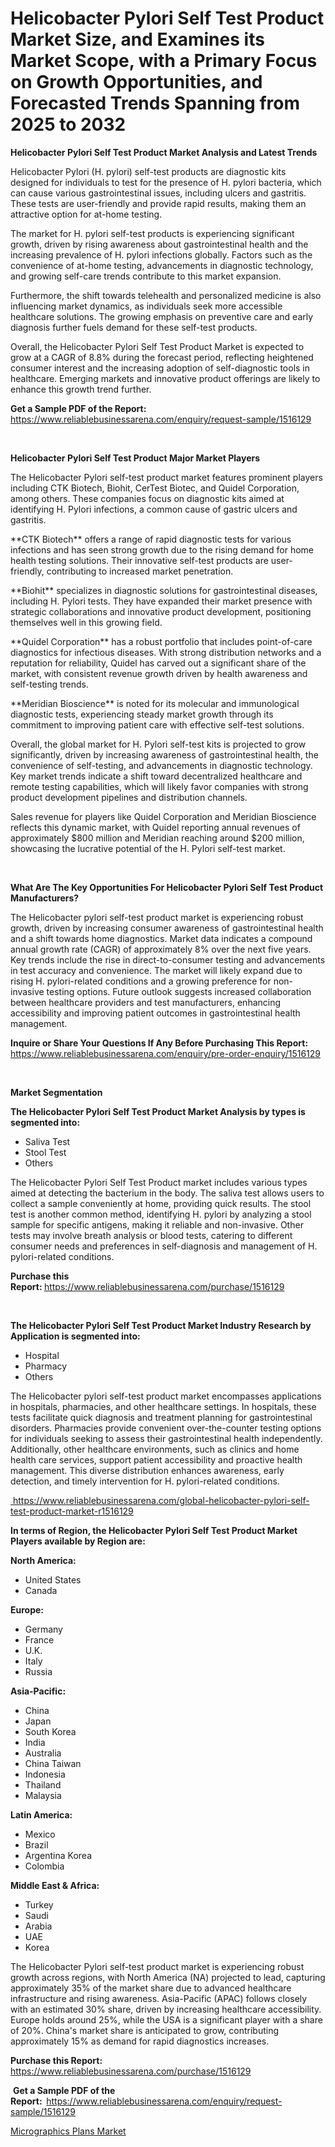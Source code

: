 <p><h1>Helicobacter Pylori Self Test Product Market Size, and Examines its Market Scope, with a Primary Focus on Growth Opportunities, and Forecasted Trends Spanning from 2025 to 2032</h1></p><p><strong>Helicobacter Pylori Self Test Product Market Analysis and Latest Trends</strong></p>
<p><p>Helicobacter Pylori (H. pylori) self-test products are diagnostic kits designed for individuals to test for the presence of H. pylori bacteria, which can cause various gastrointestinal issues, including ulcers and gastritis. These tests are user-friendly and provide rapid results, making them an attractive option for at-home testing.</p><p>The market for H. pylori self-test products is experiencing significant growth, driven by rising awareness about gastrointestinal health and the increasing prevalence of H. pylori infections globally. Factors such as the convenience of at-home testing, advancements in diagnostic technology, and growing self-care trends contribute to this market expansion. </p><p>Furthermore, the shift towards telehealth and personalized medicine is also influencing market dynamics, as individuals seek more accessible healthcare solutions. The growing emphasis on preventive care and early diagnosis further fuels demand for these self-test products.</p><p>Overall, the Helicobacter Pylori Self Test Product Market is expected to grow at a CAGR of 8.8% during the forecast period, reflecting heightened consumer interest and the increasing adoption of self-diagnostic tools in healthcare. Emerging markets and innovative product offerings are likely to enhance this growth trend further.</p></p>
<p><strong>Get a Sample PDF of the Report:&nbsp;</strong> <a href="https://www.reliablebusinessarena.com/enquiry/request-sample/1516129?utm_campaign=1990&utm_medium=2&utm_source=Github&utm_content=ia&utm_term=29032025&utm_id=helicobacter-pylori-self-test-product">https://www.reliablebusinessarena.com/enquiry/request-sample/1516129</a></p>
<p>&nbsp;</p>
<p><strong>Helicobacter Pylori Self Test Product Major Market Players</strong></p>
<p><p>The Helicobacter Pylori self-test product market features prominent players including CTK Biotech, Biohit, CerTest Biotec, and Quidel Corporation, among others. These companies focus on diagnostic kits aimed at identifying H. Pylori infections, a common cause of gastric ulcers and gastritis.</p><p>**CTK Biotech** offers a range of rapid diagnostic tests for various infections and has seen strong growth due to the rising demand for home health testing solutions. Their innovative self-test products are user-friendly, contributing to increased market penetration.</p><p>**Biohit** specializes in diagnostic solutions for gastrointestinal diseases, including H. Pylori tests. They have expanded their market presence with strategic collaborations and innovative product development, positioning themselves well in this growing field.</p><p>**Quidel Corporation** has a robust portfolio that includes point-of-care diagnostics for infectious diseases. With strong distribution networks and a reputation for reliability, Quidel has carved out a significant share of the market, with consistent revenue growth driven by health awareness and self-testing trends.</p><p>**Meridian Bioscience** is noted for its molecular and immunological diagnostic tests, experiencing steady market growth through its commitment to improving patient care with effective self-test solutions.</p><p>Overall, the global market for H. Pylori self-test kits is projected to grow significantly, driven by increasing awareness of gastrointestinal health, the convenience of self-testing, and advancements in diagnostic technology. Key market trends indicate a shift toward decentralized healthcare and remote testing capabilities, which will likely favor companies with strong product development pipelines and distribution channels.</p><p>Sales revenue for players like Quidel Corporation and Meridian Bioscience reflects this dynamic market, with Quidel reporting annual revenues of approximately $800 million and Meridian reaching around $200 million, showcasing the lucrative potential of the H. Pylori self-test market.</p></p>
<p>&nbsp;</p>
<p><strong>What Are The Key Opportunities For Helicobacter Pylori Self Test Product Manufacturers?</strong></p>
<p><p>The Helicobacter pylori self-test product market is experiencing robust growth, driven by increasing consumer awareness of gastrointestinal health and a shift towards home diagnostics. Market data indicates a compound annual growth rate (CAGR) of approximately 8% over the next five years. Key trends include the rise in direct-to-consumer testing and advancements in test accuracy and convenience. The market will likely expand due to rising H. pylori-related conditions and a growing preference for non-invasive testing options. Future outlook suggests increased collaboration between healthcare providers and test manufacturers, enhancing accessibility and improving patient outcomes in gastrointestinal health management.</p></p>
<p><strong>Inquire or Share Your Questions If Any Before Purchasing This Report:</strong> <a href="https://www.reliablebusinessarena.com/enquiry/pre-order-enquiry/1516129?utm_campaign=1990&utm_medium=2&utm_source=Github&utm_content=ia&utm_term=29032025&utm_id=helicobacter-pylori-self-test-product">https://www.reliablebusinessarena.com/enquiry/pre-order-enquiry/1516129</a></p>
<p>&nbsp;</p>
<p><strong>Market Segmentation</strong></p>
<p><strong>The Helicobacter Pylori Self Test Product Market Analysis by types is segmented into:</strong></p>
<p><ul><li>Saliva Test</li><li>Stool Test</li><li>Others</li></ul></p>
<p><p>The Helicobacter Pylori Self Test Product market includes various types aimed at detecting the bacterium in the body. The saliva test allows users to collect a sample conveniently at home, providing quick results. The stool test is another common method, identifying H. pylori by analyzing a stool sample for specific antigens, making it reliable and non-invasive. Other tests may involve breath analysis or blood tests, catering to different consumer needs and preferences in self-diagnosis and management of H. pylori-related conditions.</p></p>
<p><strong>Purchase this Report:&nbsp;</strong><a href="https://www.reliablebusinessarena.com/purchase/1516129?utm_campaign=1990&utm_medium=2&utm_source=Github&utm_content=ia&utm_term=29032025&utm_id=helicobacter-pylori-self-test-product">https://www.reliablebusinessarena.com/purchase/1516129</a></p>
<p>&nbsp;</p>
<p><strong>The Helicobacter Pylori Self Test Product Market Industry Research by Application is segmented into:</strong></p>
<p><ul><li>Hospital</li><li>Pharmacy</li><li>Others</li></ul></p>
<p><p>The Helicobacter pylori self-test product market encompasses applications in hospitals, pharmacies, and other healthcare settings. In hospitals, these tests facilitate quick diagnosis and treatment planning for gastrointestinal disorders. Pharmacies provide convenient over-the-counter testing options for individuals seeking to assess their gastrointestinal health independently. Additionally, other healthcare environments, such as clinics and home health care services, support patient accessibility and proactive health management. This diverse distribution enhances awareness, early detection, and timely intervention for H. pylori-related conditions.</p></p>
<p><a href="https://www.reliablebusinessarena.com/global-helicobacter-pylori-self-test-product-market-r1516129?utm_campaign=1990&utm_medium=2&utm_source=Github&utm_content=ia&utm_term=29032025&utm_id=helicobacter-pylori-self-test-product">&nbsp;https://www.reliablebusinessarena.com/global-helicobacter-pylori-self-test-product-market-r1516129</a></p>
<p><strong>In terms of Region, the Helicobacter Pylori Self Test Product Market Players available by Region are:</strong></p>
<p>
    <p> <strong> North America: </strong>
        <ul>
            <li>United States</li>
            <li>Canada</li>
        </ul>
        </p> 
    <p> <strong> Europe: </strong>
        <ul>
            <li>Germany</li>
            <li>France</li>
            <li>U.K.</li>
            <li>Italy</li>
            <li>Russia</li>
        </ul>
        </p> 
    <p> <strong> Asia-Pacific: </strong>
        <ul>
            <li>China</li>
            <li>Japan</li>
            <li>South Korea</li>
            <li>India</li>
            <li>Australia</li>
            <li>China Taiwan</li>
            <li>Indonesia</li>
            <li>Thailand</li>
            <li>Malaysia</li>
        </ul>
        </p> 
    <p> <strong> Latin America: </strong>
        <ul>
            <li>Mexico</li>
            <li>Brazil</li>
            <li>Argentina Korea</li>
            <li>Colombia</li>
        </ul>
        </p> 
    <p> <strong> Middle East & Africa: </strong>
        <ul>
            <li>Turkey</li>
            <li>Saudi</li>
            <li>Arabia</li>
            <li>UAE</li>
            <li>Korea</li>
        </ul>
    </p>
    </p>
<p><p>The Helicobacter Pylori self-test product market is experiencing robust growth across regions, with North America (NA) projected to lead, capturing approximately 35% of the market share due to advanced healthcare infrastructure and rising awareness. Asia-Pacific (APAC) follows closely with an estimated 30% share, driven by increasing healthcare accessibility. Europe holds around 25%, while the USA is a significant player with a share of 20%. China's market share is anticipated to grow, contributing approximately 15% as demand for rapid diagnostics increases.</p></p>
<p><strong>Purchase this Report: </strong><a href="https://www.reliablebusinessarena.com/purchase/1516129?utm_campaign=1990&utm_medium=2&utm_source=Github&utm_content=ia&utm_term=29032025&utm_id=helicobacter-pylori-self-test-product">https://www.reliablebusinessarena.com/purchase/1516129</a></p>
<p>&nbsp;<strong>Get a Sample PDF of the Report:&nbsp;&nbsp;</strong><a href="https://www.reliablebusinessarena.com/enquiry/request-sample/1516129?utm_campaign=1990&utm_medium=2&utm_source=Github&utm_content=ia&utm_term=29032025&utm_id=helicobacter-pylori-self-test-product">https://www.reliablebusinessarena.com/enquiry/request-sample/1516129</a></p>
<p><strong></strong></p>
<p><p><a href="https://github.com/MarciaRunte/Market-Research-Report-List-2/blob/main/micrographics-plans-market.md?utm_campaign=1990&utm_medium=2&utm_source=Github&utm_content=ia&utm_term=29032025&utm_id=helicobacter-pylori-self-test-product">Micrographics Plans Market</a></p></p>